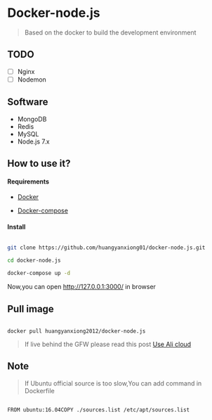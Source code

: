 # Docker-node.js

> Based on the docker to build the development environment
 
## TODO
- [ ] Nginx
- [ ] Nodemon

## Software
- MongoDB
- Redis
- MySQL
- Node.js 7.x

## How to use it?

#### Requirements

- [Docker](https://www.docker.com/)

- [Docker-compose](https://github.com/docker/compose/releases)

#### Install

```bash

git clone https://github.com/huangyanxiong01/docker-node.js.git

cd docker-node.js

docker-compose up -d

```

Now,you can open http://127.0.0.1:3000/ in browser

## Pull image

```

docker pull huangyanxiong2012/docker-node.js

```

>If live behind the GFW please read this post [Use Ali cloud](http://www.myfreax.com/use-aliyun-mirror-acceleration-on-docker/)

## Note

> If Ubuntu official source is too slow,You can add command in Dockerfile

```

FROM ubuntu:16.04COPY ./sources.list /etc/apt/sources.list

```